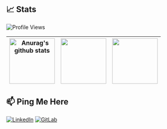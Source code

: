 ## 📈 Stats

![Profile Views](https://komarev.com/ghpvc/?username=arnabb38&color=blue)

| <a><img height=120 align="center" src="https://github-readme-stats.vercel.app/api?username=arnabb38&show_icons=true&include_all_commits=true&theme=onedark&hide_border=true&hide=contribs,prs" alt="Anurag's github stats" /></a> | <a><img height=120 align="center" src="https://github-readme-stats.vercel.app/api/top-langs/?username=arnabb38&layout=compact&theme=onedark&hide_border=true" /></a> | <a><img height=120 align="center" src="https://github-readme-streak-stats.herokuapp.com/?user=arnabb38&theme=neon-dark&hide_border=true&date_format=M%20j%5B%2C%20Y%5D" /></a> |
| ------------- | ------------- | ------------- |

## 📫 Ping Me Here

[![LinkedIn](https://img.shields.io/badge/LinkedIn-0077B5?style=for-the-badge&logo=linkedin&logoColor=white)](https://www.linkedin.com/in/arnab-basak/)
[![GitLab](https://img.shields.io/badge/GitLab-FCA121?style=for-the-badge&logo=gitlab&logoColor=white)](https://gitlab.com/arnab.basak)
